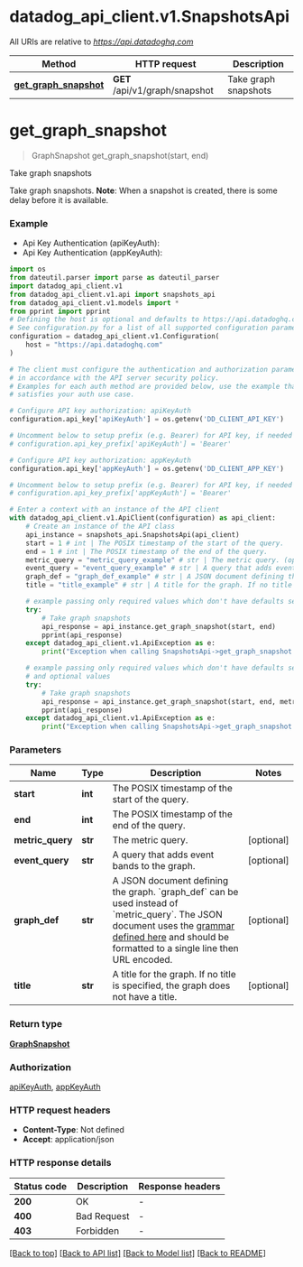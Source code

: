# datadog_api_client.v1.SnapshotsApi

All URIs are relative to *https://api.datadoghq.com*

Method | HTTP request | Description
------------- | ------------- | -------------
[**get_graph_snapshot**](SnapshotsApi.md#get_graph_snapshot) | **GET** /api/v1/graph/snapshot | Take graph snapshots


# **get_graph_snapshot**
> GraphSnapshot get_graph_snapshot(start, end)

Take graph snapshots

Take graph snapshots. **Note**: When a snapshot is created, there is some delay before it is available.

### Example

* Api Key Authentication (apiKeyAuth):
* Api Key Authentication (appKeyAuth):
```python
import os
from dateutil.parser import parse as dateutil_parser
import datadog_api_client.v1
from datadog_api_client.v1.api import snapshots_api
from datadog_api_client.v1.models import *
from pprint import pprint
# Defining the host is optional and defaults to https://api.datadoghq.com
# See configuration.py for a list of all supported configuration parameters.
configuration = datadog_api_client.v1.Configuration(
    host = "https://api.datadoghq.com"
)

# The client must configure the authentication and authorization parameters
# in accordance with the API server security policy.
# Examples for each auth method are provided below, use the example that
# satisfies your auth use case.

# Configure API key authorization: apiKeyAuth
configuration.api_key['apiKeyAuth'] = os.getenv('DD_CLIENT_API_KEY')

# Uncomment below to setup prefix (e.g. Bearer) for API key, if needed
# configuration.api_key_prefix['apiKeyAuth'] = 'Bearer'

# Configure API key authorization: appKeyAuth
configuration.api_key['appKeyAuth'] = os.getenv('DD_CLIENT_APP_KEY')

# Uncomment below to setup prefix (e.g. Bearer) for API key, if needed
# configuration.api_key_prefix['appKeyAuth'] = 'Bearer'

# Enter a context with an instance of the API client
with datadog_api_client.v1.ApiClient(configuration) as api_client:
    # Create an instance of the API class
    api_instance = snapshots_api.SnapshotsApi(api_client)
    start = 1 # int | The POSIX timestamp of the start of the query.
    end = 1 # int | The POSIX timestamp of the end of the query.
    metric_query = "metric_query_example" # str | The metric query. (optional)
    event_query = "event_query_example" # str | A query that adds event bands to the graph. (optional)
    graph_def = "graph_def_example" # str | A JSON document defining the graph. `graph_def` can be used instead of `metric_query`. The JSON document uses the [grammar defined here](https://docs.datadoghq.com/graphing/graphing_json/#grammar) and should be formatted to a single line then URL encoded. (optional)
    title = "title_example" # str | A title for the graph. If no title is specified, the graph does not have a title. (optional)

    # example passing only required values which don't have defaults set
    try:
        # Take graph snapshots
        api_response = api_instance.get_graph_snapshot(start, end)
        pprint(api_response)
    except datadog_api_client.v1.ApiException as e:
        print("Exception when calling SnapshotsApi->get_graph_snapshot: %s\n" % e)

    # example passing only required values which don't have defaults set
    # and optional values
    try:
        # Take graph snapshots
        api_response = api_instance.get_graph_snapshot(start, end, metric_query=metric_query, event_query=event_query, graph_def=graph_def, title=title)
        pprint(api_response)
    except datadog_api_client.v1.ApiException as e:
        print("Exception when calling SnapshotsApi->get_graph_snapshot: %s\n" % e)
```

### Parameters

Name | Type | Description  | Notes
------------- | ------------- | ------------- | -------------
 **start** | **int**| The POSIX timestamp of the start of the query. |
 **end** | **int**| The POSIX timestamp of the end of the query. |
 **metric_query** | **str**| The metric query. | [optional]
 **event_query** | **str**| A query that adds event bands to the graph. | [optional]
 **graph_def** | **str**| A JSON document defining the graph. &#x60;graph_def&#x60; can be used instead of &#x60;metric_query&#x60;. The JSON document uses the [grammar defined here](https://docs.datadoghq.com/graphing/graphing_json/#grammar) and should be formatted to a single line then URL encoded. | [optional]
 **title** | **str**| A title for the graph. If no title is specified, the graph does not have a title. | [optional]

### Return type

[**GraphSnapshot**](GraphSnapshot.md)

### Authorization

[apiKeyAuth](README.md#apiKeyAuth), [appKeyAuth](README.md#appKeyAuth)

### HTTP request headers

 - **Content-Type**: Not defined
 - **Accept**: application/json

### HTTP response details
| Status code | Description | Response headers |
|-------------|-------------|------------------|
**200** | OK |  -  |
**400** | Bad Request |  -  |
**403** | Forbidden |  -  |

[[Back to top]](#) [[Back to API list]](README.md#documentation-for-api-endpoints) [[Back to Model list]](README.md#documentation-for-models) [[Back to README]](README.md)

